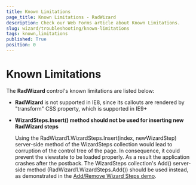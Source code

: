 ```yaml
---
title: Known Limitations
page_title: Known Limitations - RadWizard
description: Check our Web Forms article about Known Limitations.
slug: wizard/troubleshooting/known-limitations
tags: known,limitations
published: True
position: 0
---
```


# Known Limitations



The **RadWizard** control's known limitations are listed below:

* **RadWizard** is not supported in IE8, since its callouts are rendered by "transform" CSS property, which is supported in IE9+

* **WizardSteps.Insert() method should not be used for inserting new RadWizard steps**

	Using the RadWizard1.WizardSteps.Insert(index, newWizardStep) server-side method of the WizardSteps collection would lead to corruption of the control tree of the page. In consequence, it could prevent the viewstate to be loaded properly. As a result the application crashes after the postback. The WizardSteps collection's Add() server-side method (RadWizard1.WizardSteps.Add()) should be used instead, as demonstrated in the [Add/Remove Wizard Steps demo](https://demos.telerik.com/aspnet-ajax/wizard/application-scenarios/add-remove-wizardsteps/defaultcs.aspx).
